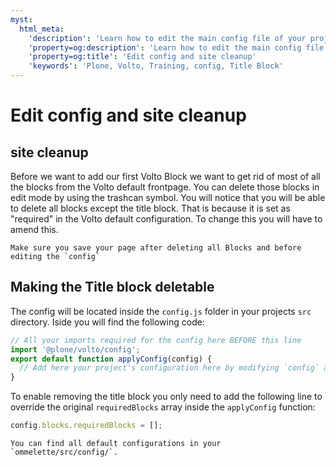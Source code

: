 ```yaml
---
myst:
  html_meta:
    'description': 'Learn how to edit the main config file of your project'
    'property=og:description': 'Learn how to edit the main config file of your project'
    'property=og:title': 'Edit config and site cleanup'
    'keywords': 'Plone, Volto, Training, config, Title Block'
---
```


# Edit config and site cleanup

## site cleanup

Before we want to add our first Volto Block we want to get rid of most of all the blocks from the Volto default frontpage. You can delete those blocks in edit mode by using the trashcan symbol. You will notice that you will be able to delete all blocks except the title block. That is because it is set as "required" in the Volto default configuration. To change this you will have to amend this.

```{hint}
Make sure you save your page after deleting all Blocks and before editing the `config`
```

## Making the Title block deletable

The config will be located inside the `config.js` folder in your projects `src` directory. Iside you will find the following code:

```js
// All your imports required for the config here BEFORE this line
import '@plone/volto/config';
export default function applyConfig(config) {
  // Add here your project's configuration here by modifying `config` accordingly
}
```

To enable removing the title block you only need to add the following line to override the original `requiredBlocks` array inside the `applyConfig` function:

```js
config.blocks.requiredBlocks = [];
```

```{hint}
You can find all default configurations in your `ommelette/src/config/`.
```
